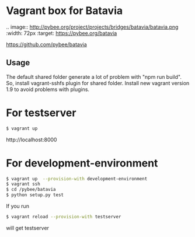# Vagrant box for Batavia

.. image:: http://pybee.org/project/projects/bridges/batavia/batavia.png
    :width: 72px
    :target: https://pybee.org/batavia

https://github.com/pybee/batavia

## Usage    

The default shared folder generate a lot of problem with "npm run build".
So, install vagrant-sshfs plugin for shared folder.
Install new vagrant version 1.9 to avoid problems with plugins.



# For testserver

```bash
$ vagrant up
```
http://localhost:8000

# For development-environment

```bash
$ vagrant up  --provision-with development-environment
$ vagrant ssh
$ cd /pybee/batavia
$ python setup.py test
```
If you run
```bash
$ vagrant reload --provision-with testserver
```
will get testserver
